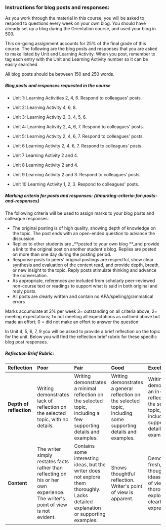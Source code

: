 ### Instructions for blog posts and responses:

As you work through the material in this course, you will be asked to respond to questions every week on your own blog. You should have already set up a blog during the Orientation course, and used your blog in 500.

This on-going assignment accounts for 25% of the final grade of this course. The following are the blog posts and responses that you are asked to make listed by Unit and Learning Activity. When you post, remember to tag each entry with the Unit and Learning Activity number so it can be easily searched.

All blog posts should be between 150 and 250 words.

##### **Blog posts and responses requested in the course**

* Unit 1: Learning Activities 2, 4, 6. Respond to colleagues' posts.

* Unit 2: Learning Activity 4, 6, 8.

* Unit 3: Learning Activity 2, 3, 4, 5, 6.

* Unit 4: Learning Activity 2, 4, 6, 7. Respond to colleagues' posts.

* Unit 5: Learning Activity 2, 4, 6, 7. Respond to colleagues' posts.

* Unit 6 Learning Activity 2, 4, 6, 7. Respond to colleagues' posts.

* Unit 7 Learning Activity 2 and 4.

* Unit 8 Learning Activity 2 and 4.

* Unit 9 Learning Activity 2 and 3. Respond to colleagues' posts.

* Unit 10 Learning Activity 1, 2, 3.  Respond to colleagues' posts.

##### Marking criteria for posts and responses: {#marking-criteria-for-posts-and-responses}

The following criteria will be used to assign marks to your blog posts and colleague responses:

* The original posting is of high quality, showing depth of knowledge on the topic. The post ends with an open-ended question to advance the discussion.
* Replies to other students are \_**posted to your own blog **\_and provide a link to the original post on another student's blog. Replies are posted on more than one day during the posting period.
* Response posts to peers' original postings are respectful, show clear synthesis and evaluation of the content read, and provide depth, breath, or new insight to the topic. Reply posts stimulate thinking and advance the conversation.
* As appropriate, references are included from scholarly peer-reviewed non-course text or readings to support what is said in both original and reply posts.
* All posts are clearly written and contain no APA/spelling/grammatical errors

Marks accumulate at 3% per week  3= outstanding on all criteria above; 2= meeting expectations; 1= not meeting all expectations as outlined above but made an effort; 0 = did not make an effort to answer the question

In Unit 4, 5, 6, 7, 9 you will be asked to provide a brief reflection on the topic for the unit.  Below you will find the reflection brief rubric for these specific blog post responses.

##### Reflection Brief Rubric:

| Reflection | Poor | Fair | Good | Excellent |
| :--- | :--- | :--- | :--- | :--- |
| **Depth of reflection** | Writing demonstrates lack of reflection on the selected topic, with no details. | Writing demonstrates a minimal reflection on the selected topic, including a few supporting details and examples. | Writing demonstrates a general reflection on the selected topic, including some supporting details and examples. | Writing demonstrates an in-depth reflection on the selected topic, including supporting details and examples. |
| **Content** | The writer simply restates facts rather than reflecting on his or her own experience.  The writer's point of view is not evident. | Contains some interesting ideas, but the writer does not explore them thoroughly.  Lacks detailed explanation or supporting examples. | Shows thoughtful reflection.  Writer's point of view is apparent. | Demonstrates fresh, original thought and ideas.  Point of view is thoroughly explored and clearly expressed. |



